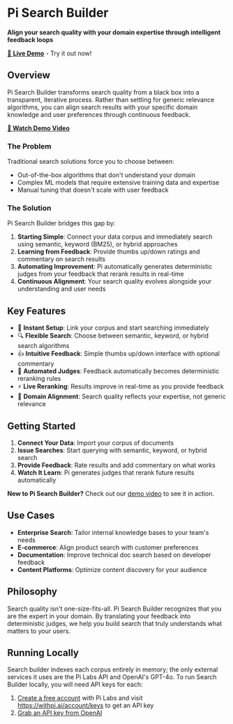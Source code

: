 # Pi Search Builder

**Align your search quality with your domain expertise through intelligent feedback loops**

[🚀 **Live Demo**](https://pi-search-builder.vercel.app/) - Try it out now!

## Overview

Pi Search Builder transforms search quality from a black box into a transparent, iterative process. Rather than settling for generic relevance algorithms, you can align search results with your specific domain knowledge and user preferences through continuous feedback.

**[🎥 Watch Demo Video](https://youtu.be/zGpgjPb7Ntk)**

### The Problem

Traditional search solutions force you to choose between:
- Out-of-the-box algorithms that don't understand your domain
- Complex ML models that require extensive training data and expertise
- Manual tuning that doesn't scale with user feedback

### The Solution

Pi Search Builder bridges this gap by:
1. **Starting Simple**: Connect your data corpus and immediately search using semantic, keyword (BM25), or hybrid approaches
2. **Learning from Feedback**: Provide thumbs up/down ratings and commentary on search results
3. **Automating Improvement**: Pi automatically generates deterministic judges from your feedback that rerank results in real-time
4. **Continuous Alignment**: Your search quality evolves alongside your understanding and user needs

## Key Features

- 🚀 **Instant Setup**: Link your corpus and start searching immediately
- 🔍 **Flexible Search**: Choose between semantic, keyword, or hybrid search algorithms
- 👍 **Intuitive Feedback**: Simple thumbs up/down interface with optional commentary
- 🤖 **Automated Judges**: Feedback automatically becomes deterministic reranking rules
- ⚡ **Live Reranking**: Results improve in real-time as you provide feedback
- 🎯 **Domain Alignment**: Search quality reflects your expertise, not generic relevance

## Getting Started

1. **Connect Your Data**: Import your corpus of documents
2. **Issue Searches**: Start querying with semantic, keyword, or hybrid search
3. **Provide Feedback**: Rate results and add commentary on what works
4. **Watch It Learn**: Pi generates judges that rerank future results automatically

**New to Pi Search Builder?** Check out our [demo video](https://youtu.be/zGpgjPb7Ntk) to see it in action.

## Use Cases

- **Enterprise Search**: Tailor internal knowledge bases to your team's needs
- **E-commerce**: Align product search with customer preferences
- **Documentation**: Improve technical doc search based on developer feedback
- **Content Platforms**: Optimize content discovery for your audience

## Philosophy

Search quality isn't one-size-fits-all. Pi Search Builder recognizes that you are the expert in your domain. By translating your feedback into deterministic judges, we help you build search that truly understands what matters to your users.

## Running Locally

Search builder indexes each corpus entirely in memory; the only external services it uses are the Pi Labs API and OpenAI's GPT-4o. To run Search Builder locally, you will need API keys for each:
1. [Create a free account](https://withpi.account) with Pi Labs and visit https://withpi.ai/account/keys to get an API key
2. [Grab an API key from OpenAI](https://platform.openai.com/api-keys)
